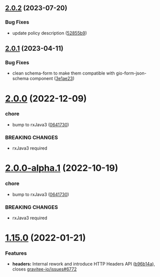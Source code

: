 ## [2.0.2](https://github.com/gravitee-io/gravitee-policy-ratelimit/compare/2.0.1...2.0.2) (2023-07-20)


### Bug Fixes

* update policy description ([52855b9](https://github.com/gravitee-io/gravitee-policy-ratelimit/commit/52855b9e978192eaef5e98e374775390832874fb))

## [2.0.1](https://github.com/gravitee-io/gravitee-policy-ratelimit/compare/2.0.0...2.0.1) (2023-04-11)


### Bug Fixes

* clean schema-form to make them compatible with gio-form-json-schema component ([3e1ae23](https://github.com/gravitee-io/gravitee-policy-ratelimit/commit/3e1ae23b5f70f2f663259e6cee4d5b033761a71c))

# [2.0.0](https://github.com/gravitee-io/gravitee-policy-ratelimit/compare/1.15.0...2.0.0) (2022-12-09)


### chore

* bump to rxJava3 ([0641730](https://github.com/gravitee-io/gravitee-policy-ratelimit/commit/064173010225c118982d2805e0a7377a6f46ca13))


### BREAKING CHANGES

* rxJava3 required

# [2.0.0-alpha.1](https://github.com/gravitee-io/gravitee-policy-ratelimit/compare/1.15.0...2.0.0-alpha.1) (2022-10-19)


### chore

* bump to rxJava3 ([0641730](https://github.com/gravitee-io/gravitee-policy-ratelimit/commit/064173010225c118982d2805e0a7377a6f46ca13))


### BREAKING CHANGES

* rxJava3 required

# [1.15.0](https://github.com/gravitee-io/gravitee-policy-ratelimit/compare/1.14.0...1.15.0) (2022-01-21)


### Features

* **headers:** Internal rework and introduce HTTP Headers API ([b96b14a](https://github.com/gravitee-io/gravitee-policy-ratelimit/commit/b96b14ad3a64848cd7d8e94742331d65317a6862)), closes [gravitee-io/issues#6772](https://github.com/gravitee-io/issues/issues/6772)
